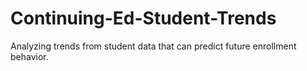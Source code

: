# Continuing-Ed-Student-Trends
Analyzing trends from student data that can predict future enrollment behavior.  
